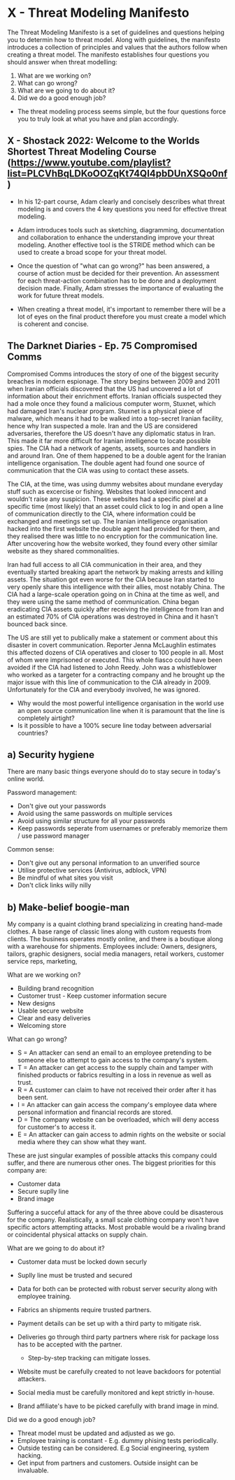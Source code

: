# X - Threat Modeling Manifesto

The Threat Modeling Manifesto is a set of guidelines and questions helping you to determin how to threat model. Along with guidelines, the manifesto introduces a collection of principles and values that the authors follow when creating a threat model. The manifesto establishes four questions you should answer when threat modelling:

1. What are we working on?
2. What can go wrong?
3. What are we going to do about it?
4. Did we do a good enough job?

- The threat modeling process seems simple, but the four questions force you to truly look at what you have and plan accordingly.

## X - Shostack 2022: Welcome to the Worlds Shortest Threat Modeling Course (https://www.youtube.com/playlist?list=PLCVhBqLDKoOOZqKt74QI4pbDUnXSQo0nf)

- In his 12-part course, Adam clearly and concisely describes what threat modeling is and covers the 4 key questions you need for effective threat modeling.

- Adam introduces tools such as sketching, diagramming, documentation and collaboration to enhance the understanding improve your threat modeling. Another effective tool is the STRIDE method which can be used to create a broad scope for your threat model.

- Once the question of "what can go wrong?" has been answered, a course of action must be decided for their prevention. An assessment for each threat-action combination has to be done and a deployment decision made. Finally, Adam stresses the importance of evaluating the work for future threat models.

- When creating a threat model, it's important to remember there will be a lot of eyes on the final product therefore you must create a model which is coherent and concise.

## The Darknet Diaries - Ep. 75 Compromised Comms

Compromised Comms introduces the story of one of the biggest security breaches in modern espionage. The story begins between 2009 and 2011 when Iranian officials discovered that the US had uncovered a lot of information about their enrichment efforts. Iranian officials suspected they had a mole once they found a malicious computer worm, Stuxnet, which had damaged Iran's nuclear program. Stuxnet is a physical piece of malware, which means it had to be walked into a top-secret Iranian facility, hence why Iran suspected a mole. Iran and the US are considered adversaries, therefore the US doesn't have any diplomatic status in Iran. This made it far more difficult for Iranian intelligence to locate possible spies. The CIA had a network of agents, assets, sources and handlers in and around Iran. One of them happened to be a double agent for the Iranian intelligence organisation. The double agent had found one source of communication that the CIA was using to contact these assets.

The CIA, at the time, was using dummy websites about mundane everyday stuff such as excercise or fishing. Websites that looked innocent and wouldn't raise any suspicion. These websites had a specific pixel at a specific time (most likely) that an asset could click to log in and open a line of communication directly to the CIA, where information could be exchanged and meetings set up. The Iranian intelligence organisation hacked into the first website the double agent had provided for them, and they realised there was little to no encryption for the communication line. After uncovering how the website worked, they found every other similar website as they shared commonalities.

Iran had full access to all CIA communication in their area, and they eventually started breaking apart the network by making arrests and killing assets. The situation got even worse for the CIA because Iran started to very openly share this intelligence with their allies, most notably China. The CIA had a large-scale operation going on in China at the time as well, and they were using the same method of communication. China began eradicating CIA assets quickly after receiving the intelligence from Iran and an estimated 70% of CIA operations was destroyed in China and it hasn't bounced back since.

The US are still yet to publically make a statement or comment about this disaster in covert communication. Reporter Jenna McLaughlin estimates this affected dozens of CIA operatives and closer to 100 people in all. Most of whom were imprisoned or executed. This whole fiasco could have been avoided if the CIA had listened to John Reedy. John was a whistleblower who worked as a targeter for a contracting company and he brought up the major issue with this line of communication to the CIA already in 2009. Unfortunately for the CIA and everybody involved, he was ignored.

- Why would the most powerful intelligence organisation in the world use an open source communication line when it is paramount that the line is completely airtight?
- Is it possible to have a 100% secure line today between adversarial countries?

## a) Security hygiene

There are many basic things everyone should do to stay secure in today's online world.

Password management:
- Don't give out your passwords
- Avoid using the same passwords on multiple services
- Avoid using similar structure for all your passwords
- Keep passwords seperate from usernames or preferably memorize them / use password manager

Common sense:
- Don't give out any personal information to an unverified source
- Utilise protective services (Antivirus, adblock, VPN)
- Be mindful of what sites you visit
- Don't click links willy nilly

## b) Make-belief boogie-man
My company is a quaint clothing brand specializing in creating hand-made clothes. A base range of classic lines along with custom requests from clients. The business operates mostly online, and there is a boutique along with a warehouse for shipments. Employees include: Owners, designers, tailors, graphic designers, social media managers, retail workers, customer service reps, marketing, 

What are we working on?
- Building brand recognition
- Customer trust - Keep customer information secure
- New designs
- Usable secure website
- Clear and easy deliveries
- Welcoming store

What can go wrong?
- S = An attacker can send an email to an employee pretending to be someone else to attempt to gain access to the company's system. 
- T = An attacker can get access to the supply chain and tamper with finished products or fabrics resulting in a loss in revenue as well as trust.
- R = A customer can claim to have not received their order after it has been sent.
- I = An attacker can gain access the company's employee data where personal information and financial records are stored.
- D = The company website can be overloaded, which will deny access for customer's to access it.
- E = An attacker can gain access to admin rights on the website or social media where they can show what they want.

These are just singular examples of possible attacks this company could suffer, and there are numerous other ones. The biggest priorities for this company are:
- Customer data
- Secure suplly line
- Brand image

Suffering a succeful attack for any of the three above could be disasterous for the company. Realistically, a small scale clothing company won't have specific actors attempting attacks. Most probable would be a rivaling brand or coincidental physical attacks on supply chain. 

What are we going to do about it?
- Customer data must be locked down securly
- Suplly line must be trusted and secured
 - Data for both can be protected with robust server security along with employee training.
 - Fabrics an shipments require trusted partners.

- Payment details can be set up with a third party to mitigate risk.
- Deliveries go through third party partners where risk for package loss has to be accepted with the partner.
  - Step-by-step tracking can mitigate losses.

- Website must be carefully created to not leave backdoors for potential attackers.
- Social media must be carefully monitored and kept strictly in-house.
- Brand affiliate's have to be picked carefully with brand image in mind.

Did we do a good enough job?
- Threat model must be updated and adjusted as we go.
- Employee training is constant - E.g. dummy phising tests periodically.
- Outside testing can be considered. E.g Social engineering, system hacking.
- Get input from partners and customers. Outside insight can be invaluable.
